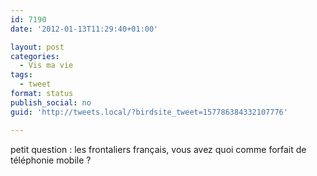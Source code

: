 ```yaml
---
id: 7190
date: '2012-01-13T11:29:40+01:00'

layout: post
categories:
  - Vis ma vie
tags:
  - tweet
format: status
publish_social: no
guid: 'http://tweets.local/?birdsite_tweet=157786384332107776'

---
```


petit question : les frontaliers français, vous avez quoi comme forfait de téléphonie mobile ?